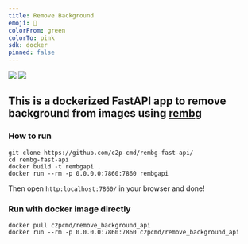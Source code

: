 ```yaml
---
title: Remove Background
emoji: 🏢
colorFrom: green
colorTo: pink
sdk: docker
pinned: false
---
```


[![](https://img.shields.io/badge/docker-black?logo=docker)](https://hub.docker.com/repository/docker/c2pcmd/remove_background_api)
![](https://img.shields.io/badge/FastAPI-black?logo=fastapi)

## This is a dockerized FastAPI app to remove background from images using [rembg](https://github.com/danielgatis/rembg)

### How to run
```shell
git clone https://github.com/c2p-cmd/rembg-fast-api/
cd rembg-fast-api
docker build -t rembgapi .
docker run --rm -p 0.0.0.0:7860:7860 rembgapi
```
Then open `http:localhost:7860/` in your browser and done!

### Run with docker image directly
```shell
docker pull c2pcmd/remove_background_api
docker run --rm -p 0.0.0.0:7860:7860 c2pcmd/remove_background_api
```
